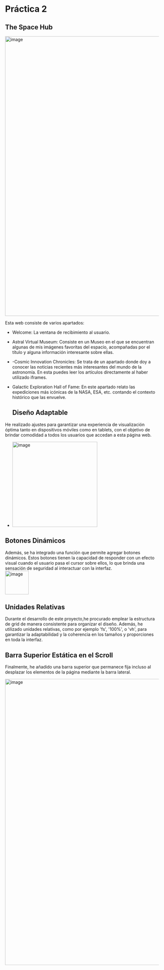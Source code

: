 # Práctica 2
## The Space Hub
<img width="913" alt="image" src="https://github.com/lauragonzalezmoran/p2/assets/122973125/3958afe2-b41e-48c3-b817-49eb4cb1bcfe">

Esta web consiste de varios apartados: 
- Welcome: La ventana de recibimiento al usuario. 
- Astral Virtual Museum: Consiste en un Museo en el que se encuentran algunas de mis imágenes favoritas del espacio, acompañadas por el título y alguna información interesante sobre ellas.
- -Cosmic Innovation Chronicles: Se trata de un apartado donde doy a conocer las noticias recientes más interesantes del mundo de la astronomía. En esta puedes leer los artículos directamente al haber utilizado  iframes. 
- Galactic Exploration Hall of Fame: En este apartado relato las expediciones más icónicas de la NASA, ESA, etc. contando el contexto histórico que las envuelve.

  ## Diseño Adaptable
He realizado ajustes para garantizar una experiencia de visualización óptima tanto en dispositivos móviles como en tablets, con el objetivo de brindar comodidad a todos los usuarios que accedan a esta página web. 
- <img width="278" alt="image" src="https://github.com/lauragonzalezmoran/p2/assets/122973125/2e72cc2d-2f36-4362-a8dd-f53f0f729278">
## Botones Dinámicos
Además, se ha integrado una función que permite agregar botones dinámicos. Estos botones tienen la capacidad de responder con un efecto visual cuando el usuario pasa el cursor sobre ellos, lo que brinda una sensación de seguridad al interactuar con la interfaz.  
<img width="77" alt="image" src="https://github.com/lauragonzalezmoran/p2/assets/122973125/87f73c9a-dd78-4791-8462-688424a05c07">
## Unidades Relativas
Durante el desarrollo de este proyecto,he procurado emplear la estructura de grid de manera consistente para organizar el diseño. Además, he utilizado unidades relativas, como por ejemplo 'fs', '100%', o 'vh', para garantizar la adaptabilidad y la coherencia en los tamaños y proporciones en toda la interfaz.
## Barra Superior Estática en el Scroll
Finalmente, he añadido una barra superior que permanece fija incluso al desplazar los elementos de la página mediante la barra lateral. 

<img width="934" alt="image" src="https://github.com/lauragonzalezmoran/p2/assets/122973125/4378d627-af51-4b32-817f-c432fcacd22c">





